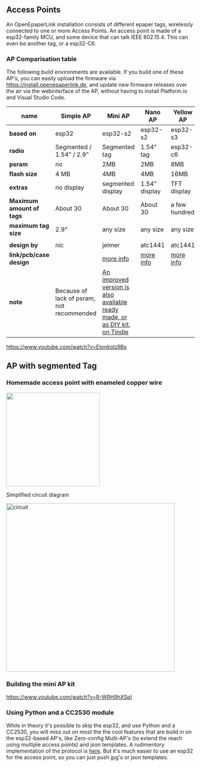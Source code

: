 ## Access Points

An OpenEpaperLink installation consists of different epaper tags, wirelessly connected to one or more Access Points. An access point is made of a esp32-family MCU, and some device that can talk IEEE 802.15.4. This can even be another tag, or a esp32-C6.

### AP Comparisation table

The following build environments are available. If you build one of these AP's, you can easily upload the firmware via https://install.openepaperlink.de, and update new firmware releases over the air via the webinterface of the AP, without having to install Platform.io and Visual Studio Code.

| name                   | Simple AP     | Mini AP           | Nano AP       | Yellow AP     | AP and flasher |
| ---------------------- | ------------- | ----------------- | ------------- | ------------- | -------------- |
| **based on**               | esp32         | esp32-s2          | esp32-s2      | esp32-s3      | esp32-s3       |
| **radio**                  | Segmented / 1.54” / 2.9” | Segmented tag     | 1.54” tag     | esp32-c6      | 1.54” tag      |
| **psram**                  | no            | 2MB               | 2MB           | 8MB           | 8MB            |
| **flash size**             | 4 MB          | 4MB               | 4MB           | 16MB          | 16MB           |
| **extras**                 | no display    | segmented display | 1.54” display | TFT display   | 1.54” display  |
| **Maximum amount of tags** | About 30      | About 30          | About 30      | a few hundred | a few hundred  |
| **maximum tag size**       | 2.9”          | any size          | any size      | any size      | any size       |
|                        |               |                   |               |               |                |
| **design by**              | nic           | jelmer            | atc1441       | atc1441       | jelmer         |
| **link/pcb/case design**             |             | [more info](https://github.com/jjwbruijn/OpenEPaperLink/tree/master/Hardware/OpenEPaperLink%20Mini%20AP)    | [more info](https://github.com/jjwbruijn/OpenEPaperLink/tree/master/Hardware/2.9-1.54%20NanoAP%20by%20ATC1441)          | [more info](https://www.github.com/jjwbruijn/OpenEPaperLink/tree/master/Hardware/Yellow%20AP%20by%20ATC1441)          | [more info](https://github.com/jjwbruijn/OpenEPaperLink/tree/master/Hardware/OpenEPaperLink%20AP%20and%20Flasher)           |
| **note**              | Because of lack of psram, not recommended | [An improved version is also available ready made, or as DIY kit, on Tindie](https://www.tindie.com/stores/electronics-by-nic/) |             |             | Includes interface to flash tags    |

https://www.youtube.com/watch?v=Etonkolz9Bs

## AP with segmented Tag
### Homemade access point with enameled copper wire  
[<img width="250" src="https://github.com/jjwbruijn/OpenEPaperLink/assets/16150580/746d78a4-6981-4676-a377-5b691b001f51">](https://github.com/jjwbruijn/OpenEPaperLink/assets/16150580/746d78a4-6981-4676-a377-5b691b001f51) 

Simplified circuit diagram

[<img width="450" alt="circuit" src="https://github.com/jjwbruijn/OpenEPaperLink/assets/16150580/3c38d0bf-c650-4c6f-8228-0183afe6c1ba">](https://github.com/jjwbruijn/OpenEPaperLink/assets/16150580/3c38d0bf-c650-4c6f-8228-0183afe6c1ba)

### Building the mini AP kit
https://www.youtube.com/watch?v=R-WRH9hXSpI

### Using Python and a CC2530 module

While in theory it's possible to skip the esp32, and use Python and a CC2530, you will miss out on most the the cool features that are build in on the esp32-based AP's, like Zero-config Multi-AP's (to extend the reach using multiple access points) and json templates. A rudimentory implementation of the protocol is [here](https://github.com/jjwbruijn/OpenEPaperLink/tree/master/ARM_Tag_FW/cc2531_OEPL). But it's much easier to use an esp32 for the access point, so you can just push jpg's or json templates.
